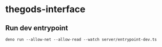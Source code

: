 # thegods-interface

## Run dev entrypoint
```
deno run --allow-net --allow-read --watch server/entrypoint-dev.ts
```